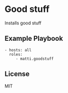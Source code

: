Good stuff
=========

Installs good stuff

Example Playbook
----------------

    - hosts: all
      roles:
         - matti.goodstuff

License
-------
MIT
